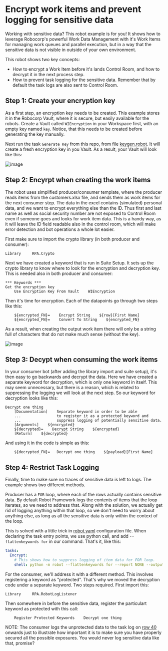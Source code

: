 # Encrypt work items and prevent logging for sensitive data
 
Working with sensitive data? This robot example is for you! It shows how to leverage Robocorp's powerful Work Data Management with it's Work Items for managing work queues and parallel execution, but in a way that the sensitive data is not visible in outside of your own environment.

This robot shows two key concepts:

- How to encrypt a Work Item before it's lands Control Room, and how to decrypt it in the next process step.
- How to prevent task logging for the sensitive data. Remember that by default the task logs are also sent to Control Room.

##  Step 1: Create your encryption key

As a first step, an encryption key needs to be created. This example stores it in the Robocorp Vault, where it is secure, but easily available for the robots. Create a Vault called `WIEncryption` in your Workspace first, with an empty key named `key`. Notice, that this needs to be created before generating the key manually.

Next run the task `Generate Key` from this repo, from file [keygen.robot](https://github.com/robocorp/example-encrypt-workitems/blob/master/keygen.robot). It will create a fresh encryption key in you Vault. As a result, your Vault will look like this:

![image](https://github.com/robocorp/example-encrypt-workitems/assets/40179958/3a44c756-d9e8-4ed4-a276-25438b7a8ad9)

## Step 2: Encyrpt when creating the work items

The robot uses simplified producer/consumer template, where the producer reads items from the customers.xlsx file, and sends them as work items for the next consumer step. The data in the excel contains (simulated) personal data, and we want to encrypt everything else than the ID. Thus first and last name as well as social security number are not exposed to Control Room even if someone goes and looks for work item data. This is a handy way, as it will leave the ID field readable also in the control room, which will make error detection and bot operations a whole lot easier.

First make sure to import the crypto library (in both producer and consumer):

```robot
Library     RPA.Crypto
```

Next we have created a keyword that is run in Suite Setup. It sets up the crypto library to know where to look for the encryption and decryption key. This is needed also in both producer and consumer:

```robot
*** Keywords ***
Get the encryption key
    Use Encryption Key From Vault    WIEncryption
```

Then it's time for encryption. Each of the datapoints go through two steps like this:

```robot
    ${encrypted_FN}=    Encrypt String    ${row}[First Name]
    ${encrypted_FN}=    Convert To String    ${encrypted_FN}
```

As a result, when creating the output work item there will only be a string full of characters that do not make much sense (without the key).

![image](https://github.com/robocorp/example-encrypt-workitems/assets/40179958/9815a660-4fea-42e1-9cdd-f3513b613d50)

## Step 3: Decypt when consuming the work items

In your consumer bot (after adding the library import and suite setup), it's then easy to go backwards and decrypt the data. Here we have created a separate keyword for decryption, which is only one keyword in itself. This may seem unnecessary, but there is a reason, which is related to suppressing the logging we will look at the next step. So our keyword for decryption looks like this:

```robot
Decrypt one thing
    [Documentation]    Separate keyword in order to be able
    ...                to register it as a protected keyword and
    ...                suppress logging of potentially sensitive data.
    [Arguments]    ${encrypted}
    ${decrypted}=    Decrypt String    ${encrypted}
    [Return]    ${decrypted}
```

And using it in the code is simple as this:

```robot
    ${decrypted_FN}=   Decrypt one thing    ${payload}[First Name]
```

## Step 4: Restrict Task Logging

Finally, time to make sure no traces of sensitive data is left to logs. The example shows two different methods.

Producer has a `FOR` loop, where each of the rows actually contains sensitive data. By default Robot Framework logs the contents of items that the loop iterates, so we need to address that. Along with the solution, we actually get rid of logging anything within that loop, so we don't need to worry about anything else, as long as all the sensitive data is only within the context of the loop.

This is solved with a little trick in [robot.yaml](https://github.com/robocorp/example-encrypt-workitems/blob/0893493e7cc28292c5544f54eb82c7b3aed6c586/robot.yaml#L7) configuration file. When declaring the task entry points, we use python call, and add `--flattenkeywords for` in our command. That's it, like this:

```yaml
tasks:
  Encrypt:
    # This shows how to suppress logging of item data for FOR loop.
    shell: python -m robot --flattenkeywords for --report NONE --outputdir output --logtitle "Task log" producer.robot
```

For the consumer, we'll address it with a different method. This involves registering a keyword as "protected". That's why we moved the decryption code under a separate keyword. Two steps required. First import this:

```robot
Library     RPA.RobotLogListener
```

Then somewhere in before the sensitive data, register the particulart keyword as protected with this call:

```robot
    Register Protected Keywords    Decrypt one thing
```

NOTE: The consumer logs the unprotected data to the task log on [row 40](https://github.com/robocorp/example-encrypt-workitems/blob/0893493e7cc28292c5544f54eb82c7b3aed6c586/consumer.robot#L40) onwards just to illustrate how important it is to make sure you have properly secured all the possible exposures. You would never log sensitive data like that, promise?
